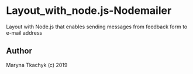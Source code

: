 # Layout_with_node.js-Nodemailer
Layout with Node.js that enables sending messages from feedback form to e-mail address

## Author
Maryna Tkachyk (c) 2019
